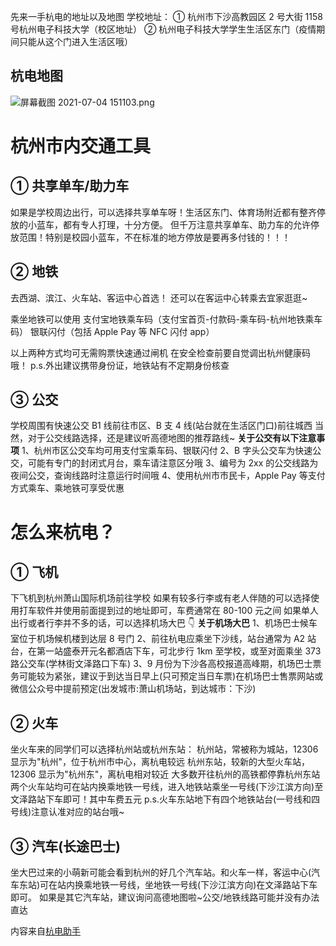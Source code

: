 先来一手杭电的地址以及地图
学校地址：
① 杭州市下沙高教园区 2 号大街 1158 号杭州电子科技大学（校区地址）
② 杭州电子科技大学学生生活区东门（疫情期间只能从这个门进入生活区哦）

## 杭电地图

![屏幕截图 2021-07-04 151103.png](https://cdn.nlark.com/yuque/0/2021/png/21545052/1625382706553-94886f90-a4fe-46d9-a263-d4c1fd0186fb.png#clientId=uc89f420d-bcf7-4&from=drop&id=u7b659b25&margin=%5Bobject%20Object%5D&name=%E5%B1%8F%E5%B9%95%E6%88%AA%E5%9B%BE%202021-07-04%20151103.png&originHeight=617&originWidth=611&originalType=binary&ratio=1&size=264585&status=done&style=none&taskId=ubc0758af-3839-49a6-ac68-6e18ba6767c)

# 杭州市内交通工具

## ① 共享单车/助力车

如果是学校周边出行，可以选择共享单车呀！生活区东门、体育场附近都有整齐停放的小蓝车，都有专人打理，十分方便。
但千万注意共享单车、助力车的允许停放范围！特别是校园小蓝车，不在标准的地方停放是要再多付钱的！！！

## ② 地铁

去西湖、滨江、火车站、客运中心首选！
还可以在客运中心转乘去宜家逛逛~
​

乘坐地铁可以使用
支付宝地铁乘车码（支付宝首页-付款码-乘车码-杭州地铁乘车码）
银联闪付（包括 Apple Pay 等 NFC 闪付 app）
​

以上两种方式均可无需购票快速通过闸机
在安全检查前要自觉调出杭州健康码哦！
p.s.外出建议携带身份证，地铁站有不定期身份核查

## ③ 公交

学校周围有快速公交 B1 线前往市区、B 支 4 线(站台就在生活区门口)前往城西
当然，对于公交线路选择，还是建议听高德地图的推荐路线~
**关于公交有以下注意事项**
1、杭州市区公交车均可用支付宝乘车码、银联闪付
2、B 字头公交车为快速公交，可能有专门的封闭式月台，乘车请注意区分哦
3、编号为 2xx 的公交线路为夜间公交，查询线路时注意运行时间哦
4、使用杭州市市民卡，Apple Pay 等支付方式乘车、乘地铁可享受优惠

# 怎么来杭电？

## ① 飞机

下飞机到杭州萧山国际机场前往学校
如果有较多行李或有老人伴随的可以选择使用打车软件并使用前面提到过的地址即可，车费通常在 80-100 元之间
如果单人出行或者行李并不多的话，可以选择机场大巴 👇
**关于机场大巴**
1、机场巴士候车室位于机场候机楼到达层 8 号门
2、前往杭电应乘坐下沙线，站台通常为 A2 站台，在第一站盛泰开元名都酒店下车，可北步行 1km 至学校，或至对面乘坐 373 路公交车(学林街文泽路口下车)
3、9 月份为下沙各高校报道高峰期，机场巴士票务可能较为紧张，建议于到达当日早上(只可预定当日车票)在机场巴士售票网站或微信公众号中提前预定(出发城市:萧山机场站，到达城市：下沙)

## ② 火车

坐火车来的同学们可以选择杭州站或杭州东站：
杭州站，常被称为城站，12306 显示为"杭州"，位于杭州市中心，离杭电较远
杭州东站，较新的大型火车站，12306 显示为"杭州东"，离杭电相对较近
大多数开往杭州的高铁都停靠杭州东站
两个火车站均可在站内换乘地铁一号线，进入地铁站乘坐一号线(下沙江滨方向)至文泽路站下车即可！其中车费五元
p.s.火车东站地下有四个地铁站台(一号线和四号线)注意认准对应的站台哦~

## ③ 汽车(长途巴士)

坐大巴过来的小萌新可能会看到杭州的好几个汽车站。和火车一样，客运中心(汽车东站)可在站内换乘地铁一号线，坐地铁一号线(下沙江滨方向)在文泽路站下车即可。
如果是其它汽车站，建议询问高德地图啦~公交/地铁线路可能并没有办法直达
​

内容来自[杭电助手](https://mp.weixin.qq.com/s?__biz=MjM5NDQ5MDAyMQ==&mid=2652819960&idx=2&sn=3206dc9dd99618e98bdf87de327757d0&chksm=bd6c82328a1b0b24c8129b68c13d0aa53a7d3d2044d6308067563e84d0cbdfc486582873476b&mpshare=1&scene=23&srcid=0704pf65hTSpnHDc8Fk4iJOk&sharer_sharetime=1625382157869&sharer_shareid=582beb2ce6ae6e0b382059a245df0c90#rd)
